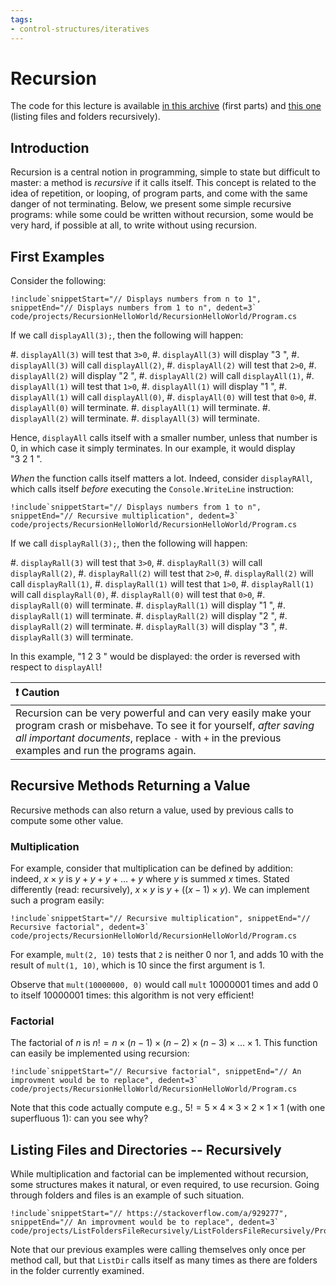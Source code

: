 ```yaml
---
tags:
- control-structures/iteratives
---
```


# Recursion

The code for this lecture is available [in this archive](./code/projects/RecursionHelloWorld.zip) (first parts) and [this one](./code/projects/ListDirectoriesFileRecursively.zip) (listing files and folders recursively).

## Introduction

Recursion is a central notion in programming, simple to state but difficult to master: a method is *recursive* if it calls itself.
This concept is related to the idea of repetition, or looping, of program parts, and come with the same danger of not terminating.
Below, we present some simple recursive programs: while some could be written without recursion, some would be very hard, if possible at all, to write without using recursion.

## First Examples

Consider the following:

```
!include`snippetStart="// Displays numbers from n to 1", snippetEnd="// Displays numbers from 1 to n", dedent=3` code/projects/RecursionHelloWorld/RecursionHelloWorld/Program.cs
```

If we call `displayAll(3);`, then the following will happen:

#. `displayAll(3)` will test that `3>0`,
#. `displayAll(3)` will display "3 ",
#. `displayAll(3)` will call `displayAll(2)`,
    #. `displayAll(2)` will test that `2>0`,
    #. `displayAll(2)` will display "2 ",
    #. `displayAll(2)` will call `displayAll(1)`,
        #. `displayAll(1)` will test that `1>0`,
        #. `displayAll(1)` will display "1 ",
        #. `displayAll(1)` will call `displayAll(0)`,
            #. `displayAll(0)` will test that `0>0`, 
            #. `displayAll(0)` will terminate.
        #. `displayAll(1)` will terminate.
    #. `displayAll(2)` will terminate.
#. `displayAll(3)` will terminate.

Hence, `displayAll` calls itself with a smaller number, unless that number is 0, in which case it simply terminates.
In our example, it would display "3 2 1 ".

*When* the function calls itself matters a lot. Indeed, consider `displayRAll`, which calls itself *before* executing the `Console.WriteLine` instruction:

```
!include`snippetStart="// Displays numbers from 1 to n", snippetEnd="// Recursive multiplication", dedent=3` code/projects/RecursionHelloWorld/RecursionHelloWorld/Program.cs
```

If we call `displayRall(3);`, then the following will happen:

#. `displayRall(3)` will test that `3>0`,
#. `displayRall(3)` will call `displayRall(2)`,
    #. `displayRall(2)` will test that `2>0`,
    #. `displayRall(2)` will call `displayRall(1)`,
        #. `displayRall(1)` will test that `1>0`,
        #. `displayRall(1)` will call `displayRall(0)`,
            #. `displayRall(0)` will test that `0>0`, 
            #. `displayRall(0)` will terminate.
        #. `displayRall(1)` will display "1 ",
        #. `displayRall(1)` will terminate.
    #. `displayRall(2)` will display "2 ",
    #. `displayRall(2)` will terminate.
#. `displayRall(3)` will display "3 ",
#. `displayRall(3)` will terminate.

In this example, "1 2 3 " would be displayed: the order is reversed with respect to `displayAll`!

| ❗ Caution |
|:---------------------------|
| Recursion can be very powerful and can very easily make your program crash or misbehave. To see it for yourself, *after saving all important documents*, replace `-` with `+` in the previous examples and run the programs again. |

## Recursive Methods Returning a Value

Recursive methods can also return a value, used by previous calls to compute some other value.

### Multiplication

For example, consider that multiplication can be defined by addition: indeed, $x × y$ is $y + y + y + … + y$ where $y$ is summed $x$ times. Stated differently (read: recursively), $x × y$ is $y + ((x - 1) × y)$.
We can implement such a program easily:

```
!include`snippetStart="// Recursive multiplication", snippetEnd="// Recursive factorial", dedent=3` code/projects/RecursionHelloWorld/RecursionHelloWorld/Program.cs
```

For example, `mult(2, 10)` tests that `2` is neither 0 nor 1, and adds 10 with the result of `mult(1, 10)`, which is 10 since the first argument is 1.

Observe that `mult(10000000, 0)` would call `mult` 10000001 times and add 0 to itself 10000001 times: this algorithm is not very efficient!

### Factorial

The factorial of $n$ is $n! = n × (n-1) × (n-2) × (n-3) × … × 1$.
This function can easily be implemented using recursion:

```
!include`snippetStart="// Recursive factorial", snippetEnd="// An improvment would be to replace", dedent=3` code/projects/RecursionHelloWorld/RecursionHelloWorld/Program.cs
```

Note that this code actually compute e.g., $5! = 5 × 4 × 3 × 2 × 1 × 1$ (with one superfluous 1): can you see why?

## Listing Files and Directories -- Recursively

While multiplication and factorial can be implemented without recursion, some structures makes it natural, or even required, to use recursion.
Going through folders and files is an example of such situation.

```
!include`snippetStart="// https://stackoverflow.com/a/929277", snippetEnd="// An improvment would be to replace", dedent=3` code/projects/ListFoldersFileRecursively/ListFoldersFileRecursively/Program.cs
```

Note that our previous examples were calling themselves only once per method call, but that `ListDir` calls itself as many times as there are folders in the folder currently examined.

